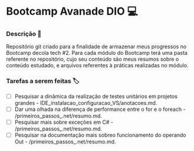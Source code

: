 # Bootcamp Avanade DIO :computer:

### Descrição :memo:

Repositório git criado para a finalidade de armazenar meus progressos no Bootcamp decola tech #2. Para cada módulo do Bootcamp terá uma pasta referente no repositório, cujo seu conteúdo são meus resumos sobre o conteúdo estudado, e arquivos referentes à práticas realizadas no módulo.

### Tarefas a serem feitas :label:

- [ ] Pesquisar a dinâmica da realização de testes unitários em projetos grandes - IDE_instalacao_configuracao_VS/anotacoes.md.
- [ ] Dar uma olhada na diferença de performance entre o for e o foreach - /primeiros_passos_.net/resumo.md.
- [ ] Pesquisar mais sobre exceções em C# - /primeiros_passos_.net/resumo.md.
- [ ] Pesquisar na documentação mais sobreo funcionamento do operando Out - /primeiros_passos_.net/resumo.md.
